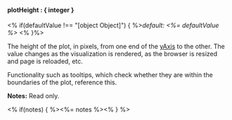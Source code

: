 #### **plotHeight** : { integer }

<% if(defaultValue !== "[object Object]") { %>*default: <%= defaultValue %>* <% }%>

The height of the plot, in pixels, from one end of the [yAxis](#config_config.yAxis) to the other. The value changes as the visualization is rendered, as the browser is resized and page is reloaded, etc. 

Functionality such as tooltips, which check whether they are within the boundaries of the plot, reference this. 

**Notes:** Read only.

<% if(notes) { %><%= notes %><% } %>

